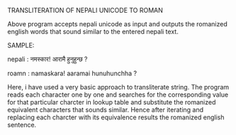 TRANSLITERATION OF NEPALI UNICODE TO ROMAN

Above program accepts nepali unicode as input and outputs the romanized english words that sound similar to the entered nepali text.


SAMPLE:

nepali : नमस्कार! आरामै हुनुहुन्छ ? 

roamn : namaskara! aaramai hunuhunchha ?

Here, i have used a very basic approach to transliterate string. 
The program reads each character one by one and searches for the corresponding value for that particular charcter in lookup table and substitute the romanized equivalent characters that sounds similar.
Hence after iterating and replacing each charcter with its equivalence results the romanized english sentence.
